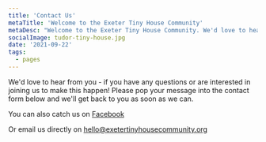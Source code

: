 ```yaml
---
title: 'Contact Us'
metaTitle: 'Welcome to the Exeter Tiny House Community'
metaDesc: "Welcome to the Exeter Tiny House Community. We'd love to hear from you - if you have any questions or are interested in joining us to make this happen!"
socialImage: tudor-tiny-house.jpg
date: '2021-09-22'
tags:
  - pages
---
```


We'd love to hear from you - if you have any questions or are interested in joining us to make this happen! Please pop your message into the contact form below and we'll get back to you as soon as we can.

You can also catch us on [Facebook](https://www.facebook.com/groups/exetertinyhousecommunity/)

Or email us directly on [hello@exetertinyhousecommunity.org](mailto:hello@exetertinyhousecommunity.org)

